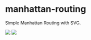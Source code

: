 manhattan-routing
=================

Simple Manhattan Routing with SVG.


![](http://netzzwerg.github.io/manhattan-routing/images/manhattan-routing-small.png)
![](http://i.imgur.com/jaEbd80.png)

